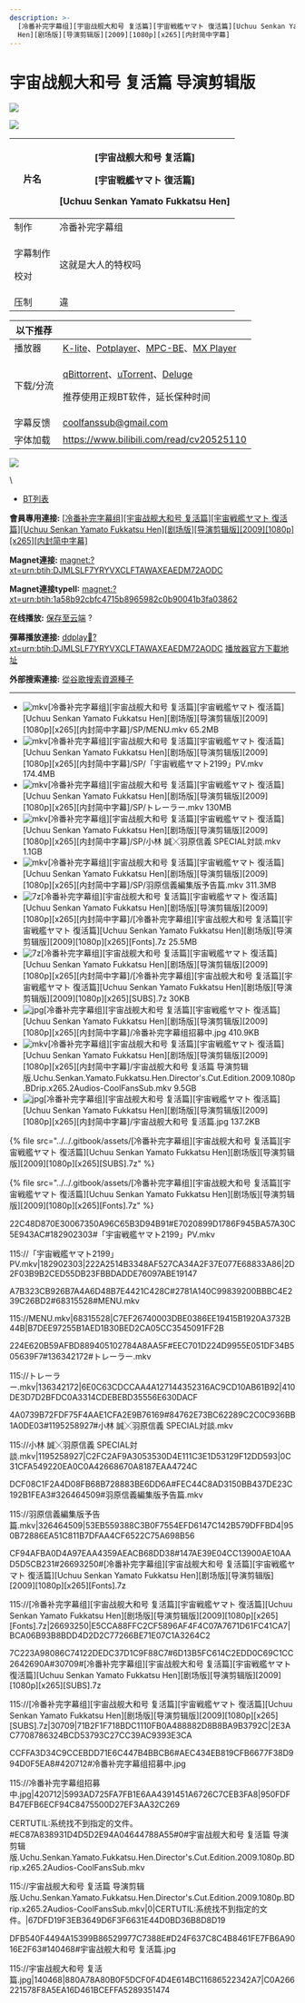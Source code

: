 ```yaml
---
description: >-
  [冷番补完字幕组][宇宙战舰大和号 复活篇][宇宙戦艦ヤマト 復活篇][Uchuu Senkan Yamato Fukkatsu
  Hen][剧场版][导演剪辑版][2009][1080p][x265][内封简中字幕]
---
```


# 宇宙战舰大和号 复活篇 导演剪辑版

![](https://img.gejiba.com/images/3e4342ddc40037fda60c468d733bf423.jpg)

&#x20;![](../../.gitbook/assets/4441726c435096e9b83043e132e72569\_3e4342ddc40037fda60c468d733bf423.jpg)





| 片名                   | <p>[宇宙战舰大和号 复活篇]</p><p>[宇宙戦艦ヤマト 復活篇]</p><p>[Uchuu Senkan Yamato Fukkatsu Hen]</p> |
| -------------------- | --------------------------------------------------------------------------------- |
| 制作                   | 冷番补完字幕组                                                                           |
| <p>字幕制作</p><p>校对</p> | 这就是大人的特权吗                                                                         |
| 压制                   | 違                                                                                 |

&#x20;

| 以下推荐  |                                                                                                                                                                                                                                              |
| ----- | -------------------------------------------------------------------------------------------------------------------------------------------------------------------------------------------------------------------------------------------- |
| 播放器   | [K-lite](https://codecguide.com/download\_kl.htm)、[Potplayer](https://potplayer.daum.net/)、[MPC-BE](https://sourceforge.net/projects/mpcbe/)、[MX Player](https://www.lanzoui.com/b688551)                                                    |
| 下载/分流 | <p><a href="https://github.com/c0re100/qBittorrent-Enhanced-Edition/releases">qBittorrent</a>、<a href="https://hungryxhz.lanzouu.com/iUAtd058gd4h">uTorrent</a>、<a href="https://deluge-torrent.org/">Deluge</a></p><p>推荐使用正规BT软件，延长保种时间</p> |
| 字幕反馈  | coolfanssub@gmail.com                                                                                                                                                                                                                        |
| 字体加载  | https://www.bilibili.com/read/cv20525110                                                                                                                                                                                                     |

&#x20;

![](https://img.gejiba.com/images/978071a1a11bf17e9f995c7a73e90c02.jpg)

&#x20;

\


* [BT列表](https://share.dmhy.org/topics/view/633902\_Uchuu\_Senkan\_Yamato\_Fukkatsu\_Hen\_2009\_1080p\_x265.html#tabs-1)

**會員專用連接:** [\[冷番补完字幕组\]\[宇宙战舰大和号 复活篇\]\[宇宙戦艦ヤマト 復活篇\]\[Uchuu Senkan Yamato Fukkatsu Hen\]\[剧场版\]\[导演剪辑版\]\[2009\]\[1080p\]\[x265\]\[内封简中字幕\]](https://dl.dmhy.org/2023/03/11/1a58b92cbfc4715b8965982c0b90041b3fa03862.torrent)

**Magnet連接:** [magnet:?xt=urn:btih:DJMLSLF7YRYVXCLFTAWAXEAEDM72AODC](https://magnet/?xt=urn:btih:DJMLSLF7YRYVXCLFTAWAXEAEDM72AODC\&dn=\&tr=http%3A%2F%2F104.143.10.186%3A8000%2Fannounce\&tr=udp%3A%2F%2F104.143.10.186%3A8000%2Fannounce\&tr=http%3A%2F%2Ftracker.openbittorrent.com%3A80%2Fannounce\&tr=http%3A%2F%2Ftracker3.itzmx.com%3A6961%2Fannounce\&tr=http%3A%2F%2Ftracker4.itzmx.com%3A2710%2Fannounce\&tr=http%3A%2F%2Ftracker.publicbt.com%3A80%2Fannounce\&tr=http%3A%2F%2Ftracker.prq.to%2Fannounce\&tr=http%3A%2F%2Fopen.acgtracker.com%3A1096%2Fannounce\&tr=https%3A%2F%2Ft-115.rhcloud.com%2Fonly\_for\_ylbud\&tr=http%3A%2F%2Ftracker1.itzmx.com%3A8080%2Fannounce\&tr=http%3A%2F%2Ftracker2.itzmx.com%3A6961%2Fannounce\&tr=udp%3A%2F%2Ftracker1.itzmx.com%3A8080%2Fannounce\&tr=udp%3A%2F%2Ftracker2.itzmx.com%3A6961%2Fannounce\&tr=udp%3A%2F%2Ftracker3.itzmx.com%3A6961%2Fannounce\&tr=udp%3A%2F%2Ftracker4.itzmx.com%3A2710%2Fannounce\&tr=http%3A%2F%2Fnyaa.tracker.wf%3A7777%2Fannounce)

**Magnet連接typeII:** [magnet:?xt=urn:btih:1a58b92cbfc4715b8965982c0b90041b3fa03862](https://magnet/?xt=urn:btih:1a58b92cbfc4715b8965982c0b90041b3fa03862)

**在线播放:** [保存至云端](https://mypikpak.com/drive/landing?\_\_add\_url=magnet:?xt=urn:btih:1a58b92cbfc4715b8965982c0b90041b3fa03862) ?

**彈幕播放連接:** [ddplay:magnet:?xt=urn:btih:DJMLSLF7YRYVXCLFTAWAXEAEDM72AODC](ddplay:magnet:?xt=urn:btih:DJMLSLF7YRYVXCLFTAWAXEAEDM72AODC\&dn=\&tr=http%3A%2F%2F104.143.10.186%3A8000%2Fannounce\&tr=udp%3A%2F%2F104.143.10.186%3A8000%2Fannounce\&tr=http%3A%2F%2Ftracker.openbittorrent.com%3A80%2Fannounce\&tr=http%3A%2F%2Ftracker3.itzmx.com%3A6961%2Fannounce\&tr=http%3A%2F%2Ftracker4.itzmx.com%3A2710%2Fannounce\&tr=http%3A%2F%2Ftracker.publicbt.com%3A80%2Fannounce\&tr=http%3A%2F%2Ftracker.prq.to%2Fannounce\&tr=http%3A%2F%2Fopen.acgtracker.com%3A1096%2Fannounce\&tr=https%3A%2F%2Ft-115.rhcloud.com%2Fonly\_for\_ylbud\&tr=http%3A%2F%2Ftracker1.itzmx.com%3A8080%2Fannounce\&tr=http%3A%2F%2Ftracker2.itzmx.com%3A6961%2Fannounce\&tr=udp%3A%2F%2Ftracker1.itzmx.com%3A8080%2Fannounce\&tr=udp%3A%2F%2Ftracker2.itzmx.com%3A6961%2Fannounce\&tr=udp%3A%2F%2Ftracker3.itzmx.com%3A6961%2Fannounce\&tr=udp%3A%2F%2Ftracker4.itzmx.com%3A2710%2Fannounce\&tr=http%3A%2F%2Fnyaa.tracker.wf%3A7777%2Fannounce) [播放器官方下載地址](http://www.dandanplay.com/?from=dmhy)

**外部搜索連接:** [從谷歌搜索資源種子](https://www.google.com/search?oe=utf-8\&q=1a58b92cbfc4715b8965982c0b90041b3fa03862)

***

* ![mkv](https://share.dmhy.org/images/icon/mkv.gif)\[冷番补完字幕组]\[宇宙战舰大和号 复活篇]\[宇宙戦艦ヤマト 復活篇]\[Uchuu Senkan Yamato Fukkatsu Hen]\[剧场版]\[导演剪辑版]\[2009]\[1080p]\[x265]\[内封简中字幕]/SP/MENU.mkv 65.2MB
* ![mkv](https://share.dmhy.org/images/icon/mkv.gif)\[冷番补完字幕组]\[宇宙战舰大和号 复活篇]\[宇宙戦艦ヤマト 復活篇]\[Uchuu Senkan Yamato Fukkatsu Hen]\[剧场版]\[导演剪辑版]\[2009]\[1080p]\[x265]\[内封简中字幕]/SP/「宇宙戦艦ヤマト2199」PV.mkv 174.4MB
* ![mkv](https://share.dmhy.org/images/icon/mkv.gif)\[冷番补完字幕组]\[宇宙战舰大和号 复活篇]\[宇宙戦艦ヤマト 復活篇]\[Uchuu Senkan Yamato Fukkatsu Hen]\[剧场版]\[导演剪辑版]\[2009]\[1080p]\[x265]\[内封简中字幕]/SP/トレーラー.mkv 130MB
* ![mkv](https://share.dmhy.org/images/icon/mkv.gif)\[冷番补完字幕组]\[宇宙战舰大和号 复活篇]\[宇宙戦艦ヤマト 復活篇]\[Uchuu Senkan Yamato Fukkatsu Hen]\[剧场版]\[导演剪辑版]\[2009]\[1080p]\[x265]\[内封简中字幕]/SP/小林 誠╳羽原信義 SPECIAL対談.mkv 1.1GB
* ![mkv](https://share.dmhy.org/images/icon/mkv.gif)\[冷番补完字幕组]\[宇宙战舰大和号 复活篇]\[宇宙戦艦ヤマト 復活篇]\[Uchuu Senkan Yamato Fukkatsu Hen]\[剧场版]\[导演剪辑版]\[2009]\[1080p]\[x265]\[内封简中字幕]/SP/羽原信義編集版予告篇.mkv 311.3MB
* ![7z](https://share.dmhy.org/images/icon/7z.gif)\[冷番补完字幕组]\[宇宙战舰大和号 复活篇]\[宇宙戦艦ヤマト 復活篇]\[Uchuu Senkan Yamato Fukkatsu Hen]\[剧场版]\[导演剪辑版]\[2009]\[1080p]\[x265]\[内封简中字幕]/\[冷番补完字幕组]\[宇宙战舰大和号 复活篇]\[宇宙戦艦ヤマト 復活篇]\[Uchuu Senkan Yamato Fukkatsu Hen]\[剧场版]\[导演剪辑版]\[2009]\[1080p]\[x265]\[Fonts].7z 25.5MB
* ![7z](https://share.dmhy.org/images/icon/7z.gif)\[冷番补完字幕组]\[宇宙战舰大和号 复活篇]\[宇宙戦艦ヤマト 復活篇]\[Uchuu Senkan Yamato Fukkatsu Hen]\[剧场版]\[导演剪辑版]\[2009]\[1080p]\[x265]\[内封简中字幕]/\[冷番补完字幕组]\[宇宙战舰大和号 复活篇]\[宇宙戦艦ヤマト 復活篇]\[Uchuu Senkan Yamato Fukkatsu Hen]\[剧场版]\[导演剪辑版]\[2009]\[1080p]\[x265]\[SUBS].7z 30KB
* ![jpg](https://share.dmhy.org/images/icon/jpg.gif)\[冷番补完字幕组]\[宇宙战舰大和号 复活篇]\[宇宙戦艦ヤマト 復活篇]\[Uchuu Senkan Yamato Fukkatsu Hen]\[剧场版]\[导演剪辑版]\[2009]\[1080p]\[x265]\[内封简中字幕]/冷番补完字幕组招募中.jpg 410.9KB
* ![mkv](https://share.dmhy.org/images/icon/mkv.gif)\[冷番补完字幕组]\[宇宙战舰大和号 复活篇]\[宇宙戦艦ヤマト 復活篇]\[Uchuu Senkan Yamato Fukkatsu Hen]\[剧场版]\[导演剪辑版]\[2009]\[1080p]\[x265]\[内封简中字幕]/宇宙战舰大和号 复活篇 导演剪辑版.Uchu.Senkan.Yamato.Fukkatsu.Hen.Director's.Cut.Edition.2009.1080p.BDrip.x265.2Audios-CoolFansSub.mkv 9.5GB
* ![jpg](https://share.dmhy.org/images/icon/jpg.gif)\[冷番补完字幕组]\[宇宙战舰大和号 复活篇]\[宇宙戦艦ヤマト 復活篇]\[Uchuu Senkan Yamato Fukkatsu Hen]\[剧场版]\[导演剪辑版]\[2009]\[1080p]\[x265]\[内封简中字幕]/宇宙战舰大和号 复活篇.jpg 137.2KB

{% file src="../../.gitbook/assets/[冷番补完字幕组][宇宙战舰大和号 复活篇][宇宙戦艦ヤマト 復活篇][Uchuu Senkan Yamato Fukkatsu Hen][剧场版][导演剪辑版][2009][1080p][x265][SUBS].7z" %}

{% file src="../../.gitbook/assets/[冷番补完字幕组][宇宙战舰大和号 复活篇][宇宙戦艦ヤマト 復活篇][Uchuu Senkan Yamato Fukkatsu Hen][剧场版][导演剪辑版][2009][1080p][x265][Fonts].7z" %}

22C48D870E30067350A96C65B3D94B91#E7020899D1786F945BA57A30C5E943AC#182902303#「宇宙戦艦ヤマト2199」PV.mkv

115://「宇宙戦艦ヤマト2199」PV.mkv|182902303|222A2514B3348AF527CA34A2F37E077E68833A86|2D2F03B9B2CED55DB23FBBDADDE76097ABE19147

A7B323CB926B7A4A6D48B7E4421C428C#2781A140C99839200BBBC4E239C26BD2#68315528#MENU.mkv

115://MENU.mkv|68315528|C7EF26740003DBE0386EE19415B1920A3732B44B|B7DEE97255B1AED1B30BED2CA05CC3545091FF2B

224E620B59AFBD889405102784A8AA5F#EEC701D224D9955E051DF34B505639F7#136342172#トレーラー.mkv

115://トレーラー.mkv|136342172|6E0C63CDCCAA4A127144352316AC9CD10AB61B92|410DE3D7D2BFDC0A3314CDEBEBD35556E630DACF

4A0739B72FDF75F4AAE1CFA2E9B76169#84762E73BC62289C2C0C936BB1A0DE03#1195258927#小林 誠╳羽原信義 SPECIAL対談.mkv

115://小林 誠╳羽原信義 SPECIAL対談.mkv|1195258927|C2FC2AF9A3053530D4E111C3E1D53129F12DD593|0C31CFA549220EA0C0A42668670A8187EAA4724C

DCF08C1F2A4D08FB68B728883BE6DD6A#FEC44C8AD3150BB437DE23C192B1FEA3#326464509#羽原信義編集版予告篇.mkv

115://羽原信義編集版予告篇.mkv|326464509|53EB559388C3B0F7554EFD6147C142B579DFFBD4|950B72886EA51C811B7DFAA4CF6522C75A698B56

CF94AFBA0D4A97EAA4359AEACB68DD38#147AE39E04CC13900AE10AAD5D5CB231#26693250#\[冷番补完字幕组]\[宇宙战舰大和号 复活篇]\[宇宙戦艦ヤマト 復活篇]\[Uchuu Senkan Yamato Fukkatsu Hen]\[剧场版]\[导演剪辑版]\[2009]\[1080p]\[x265]\[Fonts].7z

115://\[冷番补完字幕组]\[宇宙战舰大和号 复活篇]\[宇宙戦艦ヤマト 復活篇]\[Uchuu Senkan Yamato Fukkatsu Hen]\[剧场版]\[导演剪辑版]\[2009]\[1080p]\[x265]\[Fonts].7z|26693250|E5CCA88FFC2CF5896AF4F4C07A7671D61FC41CA7|BCA06B93B8BDD4D2D2C77266BE71E07C1A3264C2

7C223A98086C74122DEDC37D1C9F88C7#6D13B5FC614C2EDD0C69C1CC2642690A#30709#\[冷番补完字幕组]\[宇宙战舰大和号 复活篇]\[宇宙戦艦ヤマト 復活篇]\[Uchuu Senkan Yamato Fukkatsu Hen]\[剧场版]\[导演剪辑版]\[2009]\[1080p]\[x265]\[SUBS].7z

115://\[冷番补完字幕组]\[宇宙战舰大和号 复活篇]\[宇宙戦艦ヤマト 復活篇]\[Uchuu Senkan Yamato Fukkatsu Hen]\[剧场版]\[导演剪辑版]\[2009]\[1080p]\[x265]\[SUBS].7z|30709|71B2F1F718BDC1110FB0A488882D8B8BA9B3792C|2E3AC7708786324BCD53793C27CC39AC9393E3CA

CCFFA3D34C9CCEBDD71E6C447B4BBCB6#AEC434EB819CFB6677F38D994D0F5EA8#420712#冷番补完字幕组招募中.jpg

115://冷番补完字幕组招募中.jpg|420712|5993AD725FA7FB1E6AA4391451A6726C7CEB3FA8|950FDFB47EFB6ECF94C8475500D27EF3AA32C269

CERTUTIL:系统找不到指定的文件。#EC87A838931D4D5D2E94A04644788A55#0#宇宙战舰大和号 复活篇 导演剪辑版.Uchu.Senkan.Yamato.Fukkatsu.Hen.Director's.Cut.Edition.2009.1080p.BDrip.x265.2Audios-CoolFansSub.mkv

115://宇宙战舰大和号 复活篇 导演剪辑版.Uchu.Senkan.Yamato.Fukkatsu.Hen.Director's.Cut.Edition.2009.1080p.BDrip.x265.2Audios-CoolFansSub.mkv|0|CERTUTIL:系统找不到指定的文件。|67DFD19F3EB3649D6F3F6631E44D0BD36B8D8D19

DFB540F4494A15399B86529977C7388E#D24F637C8C4B8461FE7FB6A9016E2F63#140468#宇宙战舰大和号 复活篇.jpg

115://宇宙战舰大和号 复活篇.jpg|140468|880A78A80B0F5DCF0F4D4E614BC11686522342A7|C0A266221578F8A5EA16D461BCEFFA5289351474
